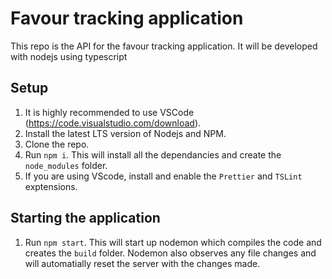# Favour tracking application
This repo is the API for the favour tracking application. It will be developed with nodejs using typescript

## Setup
1. It is highly recommended to use VSCode (https://code.visualstudio.com/download).
2. Install the latest LTS version of Nodejs and NPM.
3. Clone the repo.
4. Run `npm i`. This will install all the dependancies and create the `node_modules` folder.
5. If you are using VScode, install and enable the `Prettier` and `TSLint` exptensions.

## Starting the application
1. Run `npm start`. This will start up nodemon which compiles the code and creates the `build` folder. Nodemon also observes any file changes and will automatially reset the server with the changes made.
